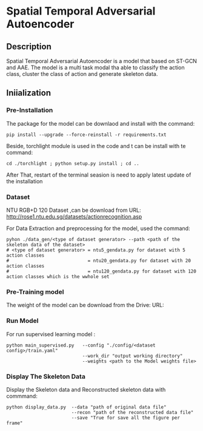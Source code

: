 # Spatial Temporal Adversarial Autoencoder
## Description
  Spatial Temporal Adversarial Autoencoder is a model that based on ST-GCN and AAE. The model is a multi task modal tha able to classify the action class, cluster the class of action and generate skeleton data.

## Iniialization
### Pre-Installation
  The package for the model can be downlaod and install with the command:
  ```
  pip install --upgrade --force-reinstall -r requirements.txt
  ```
  Beside, torchlight module is used in the code and t can be install with te command:
  ```
  cd ./torchlight ; python setup.py install ; cd ..
  ```
  After That, restart of the terminal seasion is need to apply latest update of the installation
### Dataset 
  NTU RGB+D 120 Dataset ,can be download from URL: http://rose1.ntu.edu.sg/datasets/actionrecognition.asp
  
  For Data Extraction and preprocessing for the model, used the command:
  ```
  pyhon ./data_gen/<type of dataset generator> --path <path of the skeleton data of the dataset>
  # <type of dataset generator> = ntu5_gendata.py for dataset with 5 action classes
  #                             = ntu20_gendata.py for dataset with 20 action classes
  #                             = ntu120_gendata.py for dataset with 120 action classes which is the wwhole set
  ```
### Pre-Training model
  The weight of the model can be download from the Drive:
  URL: 

### Run Model 
  For run supervised learning model :
  ```
  python main_supervised.py   --config "./config/<dataset config>/train.yaml" 
                              --work_dir "output working directory"
                              --weights <path to the Model weights file>
  ```
### Display The Skeleton Data
  Display the Skeleton data and Reconstructed skeleton data with commmand:
  ```
  python display_data.py  --data "path of original data file"
                          --recon "path of the reconstructed data file"
                          --save "True for save all the figure per frame"
  ```

